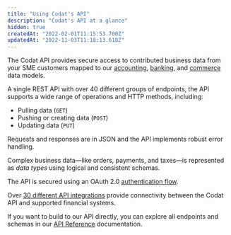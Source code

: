 ```yaml
---
title: "Using Codat's API"
description: "Codat's API at a glance"
hidden: true
createdAt: "2022-02-01T11:15:53.700Z"
updatedAt: "2022-11-03T11:18:13.618Z"
---
```


The Codat API provides secure access to contributed business data from your SME customers mapped to our [accounting](/datamodel-accounting), [banking](/data-model-banking), and [commerce](/datamodel-commerce) data models.

A single REST API with over 40 different groups of endpoints, the API supports a wide range of operations and HTTP methods, including:

- Pulling data (`GET`)
- Pushing or creating data (`POST`)
- Updating data (`PUT`)

Requests and responses are in JSON and the API implements robust error handling.

Complex business data—like orders, payments, and taxes—is represented as _data types_ using logical and consistent schemas.

The API is secured using an OAuth 2.0 [authentication flow](/auth-flow).

Over [30 different API integrations](/core-integrations) provide connectivity between the Codat API and supported financial systems.

If you want to build to our API directly, you can explore all endpoints and schemas in our [API Reference](/using-the-api/authentication) documentation.
